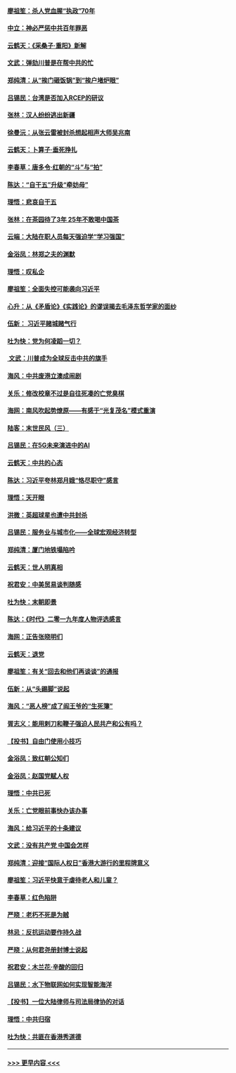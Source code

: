 #### [廖祖笙：杀人党血腥“执政”70年](../pages/nsc993/n11745144.md?t=12261133) 
#### [中立：神必严惩中共百年罪恶](../pages/nsc993/n11744970.md?t=12261133) 
#### [云鹤天：《采桑子‧重阳》新解](../pages/nsc993/n11744948.md?t=12261133) 
#### [文武：弹劾川普是在帮中共的忙](../pages/nsc993/n11744758.md?t=12261133) 
#### [郑纯清：从“挨门砸饭锅”到“挨户堵炉眼”](../pages/nsc993/n11744745.md?t=12261133) 
#### [吕锡民：台湾是否加入RCEP的研议](../pages/nsc993/n11744701.md?t=12261133) 
#### [张林：汉人纷纷逃出新疆](../pages/nsc993/n11743530.md?t=12261133) 
#### [徐曼沅：从张云雷被封杀想起相声大师吴兆南](../pages/nsc993/n11741816.md?t=12261133) 
#### [云鹤天：卜算子‧垂死挣扎](../pages/nsc993/n11739956.md?t=12261133) 
#### [李春草：唐多令‧红朝的“斗”与“拍”](../pages/nsc993/n11739830.md?t=12261133) 
#### [陈达：“自干五”升级“牵妨母”](../pages/nsc993/n11739724.md?t=12261133) 
#### [理悟：悲哀自干五](../pages/nsc993/n11739547.md?t=12261133) 
#### [张林：在茶园待了3年 25年不敢喝中国茶](../pages/nsc993/n11739240.md?t=12261133) 
#### [云端：大陆在职人员每天强迫学“学习强国”](../pages/nsc993/n11738735.md?t=12261133) 
#### [金浴凤：林郑之夫的渊默](../pages/nsc993/n11737735.md?t=12261133) 
#### [理悟：叹私企](../pages/nsc993/n11737715.md?t=12261133) 
#### [廖祖笙：全面失控可能袭向习近平](../pages/nsc993/n11737704.md?t=12261133) 
#### [心升：从《矛盾论》《实践论》的谬误揭去毛泽东哲学家的面纱](../pages/nsc993/n11736962.md?t=12261133) 
#### [伍新： 习近平赌城赌气行](../pages/nsc993/n11736929.md?t=12261133) 
#### [吐为快：党为何凌蹈一切？](../pages/nsc993/n11736915.md?t=12261133) 
#### [ 文武：川普成为全球反击中共的旗手](../pages/nsc993/n11736882.md?t=12261133) 
#### [海风：中共废港立澳成闹剧](../pages/nsc993/n11735857.md?t=12261133) 
#### [关乐：修改校章不过是自往死凑的亡党臭棋](../pages/nsc993/n11735097.md?t=12261133) 
#### [海网：南风吹起势燎原——有感于“光复茂名”模式重演](../pages/nsc993/n11732308.md?t=12261133) 
#### [陆客：末世民风（三）](../pages/nsc993/n11732211.md?t=12261133) 
#### [吕锡民：在5G未来演进中的AI](../pages/nsc993/n11730010.md?t=12261133) 
#### [云鹤天：中共的心态](../pages/nsc993/n11729906.md?t=12261133) 
#### [陈达：习近平夸林郑月娥“恪尽职守”感言](../pages/nsc993/n11729881.md?t=12261133) 
#### [理悟：天开眼](../pages/nsc993/n11729699.md?t=12261133) 
#### [洪微：英超球星也遭中共封杀](../pages/nsc993/n11727243.md?t=12261133) 
#### [吕锡民：服务业与城市化——全球宏观经济转型](../pages/nsc993/n11725845.md?t=12261133) 
#### [郑纯清：厦门地铁塌陷吟](../pages/nsc993/n11725813.md?t=12261133) 
#### [云鹤天：世人明真相](../pages/nsc993/n11725621.md?t=12261133) 
#### [祝君安：中美贸易谈判随感](../pages/nsc993/n11725609.md?t=12261133) 
#### [吐为快：末朝即景](../pages/nsc993/n11723365.md?t=12261133) 
#### [陈达：《时代》二零一九年度人物评选感言](../pages/nsc993/n11723337.md?t=12261133) 
#### [海网：正告张晓明们](../pages/nsc993/n11723228.md?t=12261133) 
#### [云鹤天：退党](../pages/nsc993/n11723056.md?t=12261133) 
#### [廖祖笙：有关“回去和他们再谈谈”的通报](../pages/nsc993/n11722442.md?t=12261133) 
#### [伍新：从“头踢脚”说起](../pages/nsc993/n11722429.md?t=12261133) 
#### [海风：“恶人榜”成了阎王爷的“生死簿”](../pages/nsc993/n11722272.md?t=12261133) 
#### [胥志义：能用剌刀和鞭子强迫人民共产和公有吗？](../pages/nsc993/n11720569.md?t=12261133) 
#### [【投书】自由门使用小技巧](../pages/nsc993/n11720180.md?t=12261133) 
#### [金浴凤：致红朝公知们](../pages/nsc993/n11720563.md?t=12261133) 
#### [金浴凤：赵国党赋人权](../pages/nsc993/n11720533.md?t=12261133) 
#### [理悟：中共已死](../pages/nsc993/n11720233.md?t=12261133) 
#### [关乐：亡党眼前事快办该办事](../pages/nsc993/n11719160.md?t=12261133) 
#### [海风：给习近平的十条建议](../pages/nsc993/n11717616.md?t=12261133) 
#### [文武：没有共产党 中国会怎样](../pages/nsc993/n11717584.md?t=12261133) 
#### [郑纯清：迎接“国际人权日”香港大游行的里程牌意义](../pages/nsc993/n11717417.md?t=12261133) 
#### [廖祖笙：习近平快意于虐待老人和儿童？](../pages/nsc993/n11715313.md?t=12261133) 
#### [李春草：红色陷阱](../pages/nsc993/n11715029.md?t=12261133) 
#### [严晓：老朽不死是为贼](../pages/nsc993/n11712910.md?t=12261133) 
#### [林忌：反抗运动要作持久战](../pages/nsc993/n11712623.md?t=12261133) 
#### [严晓：从何君尧册封博士说起](../pages/nsc993/n11712465.md?t=12261133) 
#### [祝君安：木兰花·辛酸的回归](../pages/nsc993/n11712381.md?t=12261133) 
#### [吕锡民：水下物联网如何实现智能海洋](../pages/nsc993/n11711158.md?t=12261133) 
#### [【投书】一位大陆律师与司法局律协的对话](../pages/nsc993/n11709675.md?t=12261133) 
#### [理悟：中共归宿](../pages/nsc993/n11710059.md?t=12261133) 
#### [吐为快：共匪在香港秀道德](../pages/nsc993/n11709979.md?t=12261133) 

----
#### [ >>> 更早内容 <<< ](../indexes/nsc993-earlier.md)
